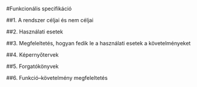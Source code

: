 #Funkcionális specifikáció

##1. A rendszer céljai és nem céljai

##2. Használati esetek

##3. Megfeleltetés, hogyan fedik le a használati esetek a követelményeket

##4. Képernyőtervek

##5. Forgatókönyvek

##6. Funkció–követelmény megfeleltetés
